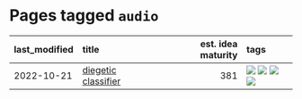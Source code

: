 # Pages tagged `audio`

|last_modified|title|est. idea maturity|tags
|:---|:---|---:|:---|
|2022-10-21|[diegetic classifier](../diegetic-classifier.md)|381|[![](https://img.shields.io/badge/tag-audio-3f3dc3)](../tags/audio.md) [![](https://img.shields.io/badge/tag-classification-cdef47)](../tags/classification.md) [![](https://img.shields.io/badge/tag-experimental-d5ffe)](../tags/experimental.md) [![](https://img.shields.io/badge/tag-text2audio-99b5f2)](../tags/text2audio.md)|
